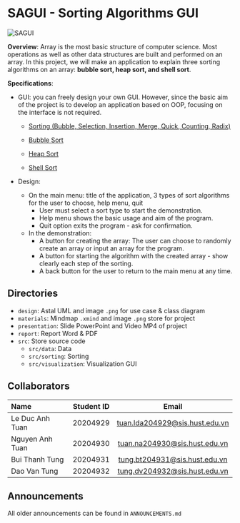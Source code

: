# SAGUI - Sorting Algorithms GUI
![SAGUI](https://github.com/tuanlda78202/OOP.DSAI.20212.Team23/blob/main/materials/SAGUI.png)

**Overview**: Array is the most basic structure of computer science. Most operations as well as other data structures are built and performed on an array. In this project, we will make an application to explain three sorting algorithms on an array: **bubble sort, heap sort, and shell sort**.

**Specifications**:

- GUI:  you can freely design your own GUI. However, since the basic aim of the project is to develop an application based on OOP, focusing on the interface is not required.
    
    - [Sorting (Bubble, Selection, Insertion, Merge, Quick, Counting, Radix)](https://visualgo.net/en/sorting)
    
    - [Bubble Sort](https://www.youtube.com/watch?v=nmhjrI-aW5o)
    
    - [Heap Sort](https://www.youtube.com/watch?v=MtQL_ll5KhQ)
    
    - [Shell Sort](https://www.youtube.com/watch?v=SHcPqUe2GZM)
    
- Design:
    - On the main menu: title of the application, 3 types of sort algorithms for the user to choose, help menu, quit
        - User must select a sort type to start the demonstration.
        - Help menu shows the basic usage and aim of the program.
        - Quit option exits the program - ask for confirmation.
    - In the demonstration:
        - A button for creating the array: The user can choose to randomly create an array or input an array for the program.
        - A button for starting the algorithm with the created array - show clearly each step of the sorting.
        - A back button for the user to return to the main menu at any time.
## Directories  
- `design`: Astal UML and image `.png` for use case & class diagram
- `materials`: Mindmap `.xmind` and image `.png` store for project
- `presentation`: Slide PowerPoint and Video MP4 of project
- `report`: Report Word & PDF
- `src`: Store source code
  - `src/data`: Data 
  - `src/sorting`: Sorting
  - `src/visualization`: Visualization GUI 
  
## Collaborators 
| Name                         | Student ID       | Email                                      |
| :---                         |    :----:        |          :---:                             |
| Le Duc Anh Tuan              | 20204929         | tuan.lda204929@sis.hust.edu.vn            |
| Nguyen Anh Tuan             | 20204930         | tuan.na204930@sis.hust.edu.vn            |
| Bui Thanh Tung             | 20204931         | tung.bt204931@sis.hust.edu.vn|
| Dao Van Tung       | 20204932         | tung.dv204932@sis.hust.edu.vn              |

## Announcements
All older announcements can be found in `ANNOUNCEMENTS.md`
